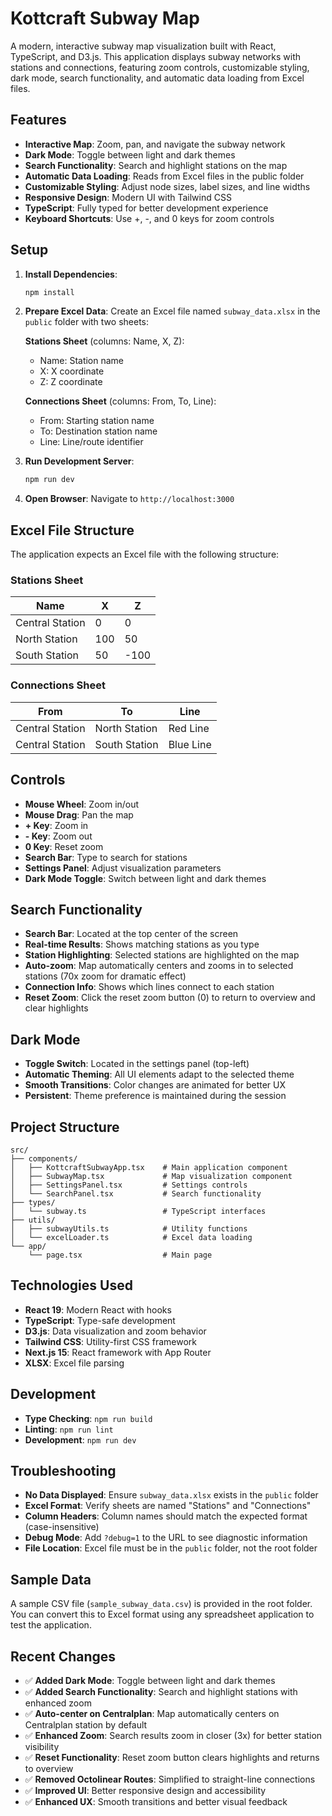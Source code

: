 # Kottcraft Subway Map

A modern, interactive subway map visualization built with React, TypeScript, and D3.js. This application displays subway networks with stations and connections, featuring zoom controls, customizable styling, dark mode, search functionality, and automatic data loading from Excel files.

## Features

- **Interactive Map**: Zoom, pan, and navigate the subway network
- **Dark Mode**: Toggle between light and dark themes
- **Search Functionality**: Search and highlight stations on the map
- **Automatic Data Loading**: Reads from Excel files in the public folder
- **Customizable Styling**: Adjust node sizes, label sizes, and line widths
- **Responsive Design**: Modern UI with Tailwind CSS
- **TypeScript**: Fully typed for better development experience
- **Keyboard Shortcuts**: Use +, -, and 0 keys for zoom controls

## Setup

1. **Install Dependencies**:
   ```bash
   npm install
   ```

2. **Prepare Excel Data**: Create an Excel file named `subway_data.xlsx` in the `public` folder with two sheets:
   
   **Stations Sheet** (columns: Name, X, Z):
   - Name: Station name
   - X: X coordinate
   - Z: Z coordinate
   
   **Connections Sheet** (columns: From, To, Line):
   - From: Starting station name
   - To: Destination station name
   - Line: Line/route identifier

3. **Run Development Server**:
   ```bash
   npm run dev
   ```

4. **Open Browser**: Navigate to `http://localhost:3000`

## Excel File Structure

The application expects an Excel file with the following structure:

### Stations Sheet
| Name | X | Z |
|------|---|----|
| Central Station | 0 | 0 |
| North Station | 100 | 50 |
| South Station | 50 | -100 |

### Connections Sheet
| From | To | Line |
|------|----|------|
| Central Station | North Station | Red Line |
| Central Station | South Station | Blue Line |

## Controls

- **Mouse Wheel**: Zoom in/out
- **Mouse Drag**: Pan the map
- **+ Key**: Zoom in
- **- Key**: Zoom out
- **0 Key**: Reset zoom
- **Search Bar**: Type to search for stations
- **Settings Panel**: Adjust visualization parameters
- **Dark Mode Toggle**: Switch between light and dark themes

## Search Functionality

- **Search Bar**: Located at the top center of the screen
- **Real-time Results**: Shows matching stations as you type
- **Station Highlighting**: Selected stations are highlighted on the map
- **Auto-zoom**: Map automatically centers and zooms in to selected stations (70x zoom for dramatic effect)
- **Connection Info**: Shows which lines connect to each station
- **Reset Zoom**: Click the reset zoom button (0) to return to overview and clear highlights

## Dark Mode

- **Toggle Switch**: Located in the settings panel (top-left)
- **Automatic Theming**: All UI elements adapt to the selected theme
- **Smooth Transitions**: Color changes are animated for better UX
- **Persistent**: Theme preference is maintained during the session

## Project Structure

```
src/
├── components/
│   ├── KottcraftSubwayApp.tsx    # Main application component
│   ├── SubwayMap.tsx             # Map visualization component
│   ├── SettingsPanel.tsx         # Settings controls
│   └── SearchPanel.tsx           # Search functionality
├── types/
│   └── subway.ts                 # TypeScript interfaces
├── utils/
│   ├── subwayUtils.ts            # Utility functions
│   └── excelLoader.ts            # Excel data loading
└── app/
    └── page.tsx                  # Main page
```

## Technologies Used

- **React 19**: Modern React with hooks
- **TypeScript**: Type-safe development
- **D3.js**: Data visualization and zoom behavior
- **Tailwind CSS**: Utility-first CSS framework
- **Next.js 15**: React framework with App Router
- **XLSX**: Excel file parsing

## Development

- **Type Checking**: `npm run build`
- **Linting**: `npm run lint`
- **Development**: `npm run dev`

## Troubleshooting

- **No Data Displayed**: Ensure `subway_data.xlsx` exists in the `public` folder
- **Excel Format**: Verify sheets are named "Stations" and "Connections"
- **Column Headers**: Column names should match the expected format (case-insensitive)
- **Debug Mode**: Add `?debug=1` to the URL to see diagnostic information
- **File Location**: Excel file must be in the `public` folder, not the root folder

## Sample Data

A sample CSV file (`sample_subway_data.csv`) is provided in the root folder. You can convert this to Excel format using any spreadsheet application to test the application.

## Recent Changes

- ✅ **Added Dark Mode**: Toggle between light and dark themes
- ✅ **Added Search Functionality**: Search and highlight stations with enhanced zoom
- ✅ **Auto-center on Centralplan**: Map automatically centers on Centralplan station by default
- ✅ **Enhanced Zoom**: Search results zoom in closer (3x) for better station visibility
- ✅ **Reset Functionality**: Reset zoom button clears highlights and returns to overview
- ✅ **Removed Octolinear Routes**: Simplified to straight-line connections
- ✅ **Improved UI**: Better responsive design and accessibility
- ✅ **Enhanced UX**: Smooth transitions and better visual feedback
